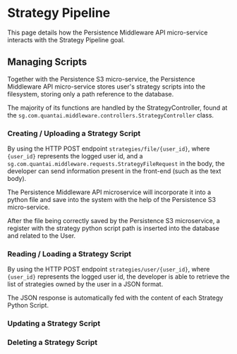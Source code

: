 # Strategy Pipeline

This page details how the Persistence Middleware API micro-service interacts with the Strategy Pipeline goal.

## Managing Scripts

Together with the Persistence S3 micro-service, the Persistence Middleware API micro-service stores user's strategy scripts into the filesystem, storing only a path reference to the database.

The majority of its functions are handled by the StrategyController, found at the `sg.com.quantai.middleware.controllers.StrategyController` class.

### Creating / Uploading a Strategy Script

By using the HTTP POST endpoint `strategies/file/{user_id}`, where `{user_id}` represents the logged user id, and a `sg.com.quantai.middleware.requests.StrategyFileRequest` in the body, the developer can send information present in the front-end (such as the text body).

The Persistence Middleware API microservice will incorporate it into a python file and save into the system with the help of the Persistence S3 micro-service.

After the file being correctly saved by the Persistence S3 microservice, a register with the strategy python script path is inserted into the database and related to the User.

### Reading / Loading a Strategy Script

By using the HTTP POST endpoint `strategies/user/{user_id}`, where `{user_id}` represents the logged user id, the developer is able to retrieve the list of strategies owned by the user in a JSON format.

The JSON response is automatically fed with the content of each Strategy Python Script.

### Updating a Strategy Script

### Deleting a Strategy Script